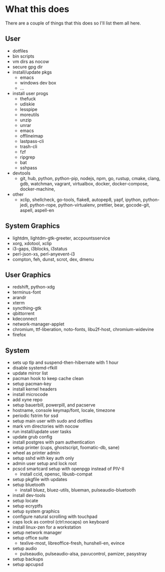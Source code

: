 # What this does

There are a couple of things that this does so I'll list them all
here.

## User

- dotfiles
- bin scripts
- vm dirs as nocow
- secure gpg dir
- install/update pkgs
  - emacs
  - windows dev box
  - ...
- install user progs
  - thefuck
  - udiskie
  - lesspipe
  - moreutils
  - unzip
  - unrar
  - emacs
  - offlineimap
  - lastpass-cli
  - trash-cli
  - fzf
  - ripgrep
  - bat
  - sshpass
- devtools
  - git, hub, python, python-pip, nodejs, npm, go, rustup, cmake,
	clang, gdb, watchman, vagrant, virtualbox, docker, docker-compose,
	docker-machine,
- other
  - xclip, shellcheck, go-tools, flake8, autopep8, yapf, ipython,
	python-jedi, python-rope, python-virtualenv, prettier, bear,
	gocode-git, aspell, aspell-en

## System Graphics

- lightdm, lightdm-gtk-greeter, accpountsservice
- xorg, xdotool, xclip
- i3-gaps, i3blocks, i3status
- perl-json-xs, perl-anyevent-i3
- compton, feh, dunst, scrot, dex, dmenu

## User Graphics

- redshift, python-xdg
- terminus-font
- arandr
- xterm
- syncthing-gtk
- qbittorrent
- kdeconnect
- network-manager-applet
- chromium, ttf-liberation, noto-fonts, libu2f-host, chromium-widevine
- firefox

## System

- sets up tlp and suspend-then-hibernate with 1 hour
- disable systemd-rfkill
- update mirror list
- pacman hook to keep cache clean
- setup pacman-key
- install kernel headers
- install microcode
- add xyne repo
- setup bauerbill, powerpill, and pacserve
- hostname, console keymap/font, locale, timezone
- periodic fstrim for ssd
- setup main user with sudo and dotfiles
- mark vm directories with nocow
- run install/update user tasks
- update grub config
- install postgres with pam authentication
- setup printer (cups, ghostscript, foomatic-db, sane)
- wheel as printer admin
- setup sshd with key auth only
- admin user setup and lock root
- pcscd smartcard setup with openpgp instead of PIV-II
  - install ccid, opensc, libusb-compat
- setup pkgfile with updates
- setup bluetooth
  - install bluez, bluez-utils, blueman, pulseaudio-bluetooth
- install dev-tools
- setup locate
- setup ecryptfs
- setup system graphics
- configure natural scrolling with touchpad
- caps lock as control (ctrl:nocaps) on keyboard
- install linux-zen for a workstation
- setup network manager
- setup office suite
  - texlive-most, libreoffice-fresh, hunshell-en, evince
- setup audio
  - pulseaudio, pulseaudio-alsa, pavucontrol, pamizer, pasystray
- setup backups
- setup apcupsd
